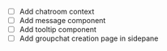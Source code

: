 - [ ] Add chatroom context
- [ ] Add message component
- [ ] Add tooltip component
- [ ] Add groupchat creation page in sidepane